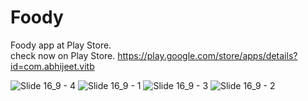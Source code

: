 # Foody
Foody app at Play Store. <br>
check now on Play Store. https://play.google.com/store/apps/details?id=com.abhijeet.vitb

![Slide 16_9 - 4](https://github.com/akp660/VITB/assets/72183243/27c94696-cc2c-4576-a85a-90cdfbd0960b)
![Slide 16_9 - 1](https://github.com/akp660/VITB/assets/72183243/fd42ae20-b3bb-4217-99a4-cb039fb04075)
![Slide 16_9 - 3](https://github.com/akp660/VITB/assets/72183243/0e1f6b8b-f0c2-482d-a0c3-d74d8350eda9)
![Slide 16_9 - 2](https://github.com/akp660/VITB/assets/72183243/c7a7a896-96d5-40aa-a5dc-57095bdfd48a)

